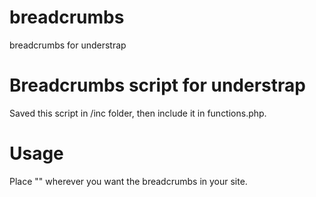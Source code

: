 # breadcrumbs
breadcrumbs for understrap

# Breadcrumbs script for understrap
Saved this script in /inc folder, then include it in functions.php. 

# Usage
Place "<?php custom_breadcrumbs(); ?>" wherever you want the breadcrumbs in your site.
